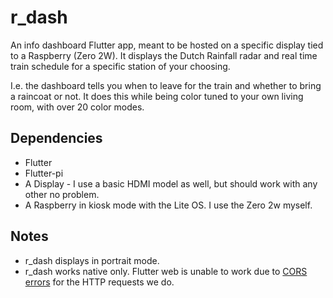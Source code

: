 # r_dash
An info dashboard Flutter app, meant to be hosted on a specific display tied to a Raspberry (Zero 2W). It displays the Dutch Rainfall radar and real time train schedule for a specific station of your choosing.


I.e. the dashboard tells you when to leave for the train and whether to bring a raincoat or not. It does this while being color tuned to your own living room, with over 20 color modes.

## Dependencies

- Flutter
- Flutter-pi
- A Display - I use a basic HDMI model as well, but should work with any other no problem.
- A Raspberry in kiosk mode with the Lite OS. I use the Zero 2w myself.

## Notes
- r_dash displays in portrait mode.
- r_dash works native only. Flutter web is unable to work due to [CORS errors](https://developer.mozilla.org/en-US/docs/Web/HTTP/CORS/Errors) for the HTTP requests we do.

